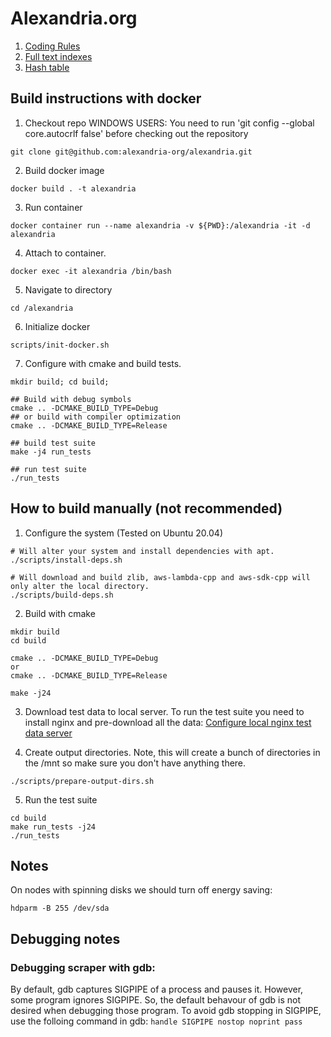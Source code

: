 # Alexandria.org

1. [Coding Rules](/documentation/coding_rules.md)
2. [Full text indexes](/documentation/full_text_indexes.md)
3. [Hash table](/documentation/hash_table.md)

## Build instructions with docker
1. Checkout repo
WINDOWS USERS: You need to run 'git config --global core.autocrlf false' before checking out the repository
```
git clone git@github.com:alexandria-org/alexandria.git
```
2. Build docker image
```
docker build . -t alexandria
```
3. Run container
```
docker container run --name alexandria -v ${PWD}:/alexandria -it -d alexandria
```
4. Attach to container.
```
docker exec -it alexandria /bin/bash
```
5. Navigate to directory
```
cd /alexandria
```
6. Initialize docker
```
scripts/init-docker.sh
```
7. Configure with cmake and build tests.
```
mkdir build; cd build; 

## Build with debug symbols
cmake .. -DCMAKE_BUILD_TYPE=Debug
## or build with compiler optimization
cmake .. -DCMAKE_BUILD_TYPE=Release

## build test suite
make -j4 run_tests

## run test suite
./run_tests
```

## How to build manually (not recommended)
1. Configure the system (Tested on Ubuntu 20.04)
```
# Will alter your system and install dependencies with apt.
./scripts/install-deps.sh

# Will download and build zlib, aws-lambda-cpp and aws-sdk-cpp will only alter the local directory.
./scripts/build-deps.sh
```

2. Build with cmake
```
mkdir build
cd build

cmake .. -DCMAKE_BUILD_TYPE=Debug
or
cmake .. -DCMAKE_BUILD_TYPE=Release

make -j24
```

3. Download test data to local server.
To run the test suite you need to install nginx and pre-download all the data: [Configure local nginx test data server](/documentation/configure_local_nginx.md)

4. Create output directories. Note, this will create a bunch of directories in the /mnt so make sure you don't have anything there.
```
./scripts/prepare-output-dirs.sh
```

5. Run the test suite
```
cd build
make run_tests -j24
./run_tests
```

## Notes
On nodes with spinning disks we should turn off energy saving:
```
hdparm -B 255 /dev/sda
```

## Debugging notes
### Debugging scraper with gdb:
By default, gdb captures SIGPIPE of a process and pauses it. However, some program ignores SIGPIPE. So, the default behavour of gdb is not desired when debugging those program. To avoid gdb stopping in SIGPIPE, use the folloing command in gdb:
```handle SIGPIPE nostop noprint pass```
